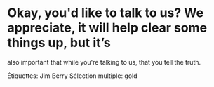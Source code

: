 # Okay, you'd like to talk to us? We appreciate, it will help clear some things up, but it’s
also important that while you're talking to us, that you tell the truth.

Étiquettes: Jim Berry
Sélection multiple: gold